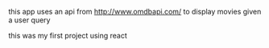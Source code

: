 this app uses an api from http://www.omdbapi.com/ to display movies given a user query

this was my first project using react
